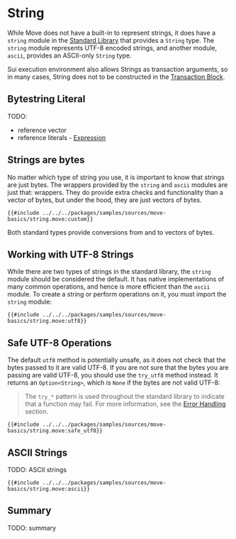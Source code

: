 # String

While Move does not have a built-in to represent strings, it does have a `string` module in the [Standard Library](./standard-library.md) that provides a `String` type. The `string` module represents UTF-8 encoded strings, and another module, `ascii`, provides an ASCII-only `String` type.

Sui execution environment also allows Strings as transaction arguments, so in many cases, String does not to be constructed in the [Transaction Block](./../concepts/what-is-a-transaction.md).

## Bytestring Literal

TODO:

- reference vector
- reference literals - [Expression](./expression.md#literals)

## Strings are bytes

No matter which type of string you use, it is important to know that strings are just bytes. The wrappers provided by the `string` and `ascii` modules are just that: wrappers. They do provide extra checks and functionality than a vector of bytes, but under the hood, they are just vectors of bytes.

```move
{{#include ../../../packages/samples/sources/move-basics/string.move:custom}}
```

Both standard types provide conversions from and to vectors of bytes.

## Working with UTF-8 Strings

While there are two types of strings in the standard library, the `string` module should be considered the default. It has native implementations of many common operations, and hence is more efficient than the `ascii` module. To create a string or perform operations on it, you must import the `string` module:

```move
{{#include ../../../packages/samples/sources/move-basics/string.move:utf8}}
```

## Safe UTF-8 Operations

The default `utf8` method is potentially unsafe, as it does not check that the bytes passed to it are valid UTF-8. If you are not sure that the bytes you are passing are valid UTF-8, you should use the `try_utf8` method instead. It returns an `Option<String>`, which is `None` if the bytes are not valid UTF-8:

> The `try_*` pattern is used throughout the standard library to indicate that a function may fail. For more information, see the [Error Handling](./error-handling.md) section.

```move
{{#include ../../../packages/samples/sources/move-basics/string.move:safe_utf8}}
```

## ASCII Strings

TODO: ASCII strings

```move
{{#include ../../../packages/samples/sources/move-basics/string.move:ascii}}
```

## Summary

TODO: summary
